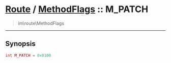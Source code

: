 # [Route](route.md) / [MethodFlags](route-MethodFlags.md) :: M_PATCH
 > im\route\MethodFlags
____

## Synopsis
```php
int M_PATCH = 0x0100
```
